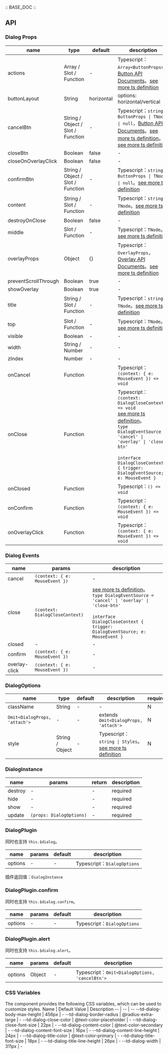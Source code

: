 :: BASE_DOC ::

## API

### Dialog Props

name | type | default | description | required
-- | -- | -- | -- | --
actions | Array / Slot / Function | - | Typescript：`Array<ButtonProps>`，[Button API Documents](./button?tab=api)。[see more ts definition](https://github.com/Tencent/tdesign-mobile-vue/tree/develop/src/dialog/type.ts) | N
buttonLayout | String | horizontal | options: horizontal/vertical | N
cancelBtn | String / Object / Slot / Function | - | Typescript：`string \| ButtonProps \| TNode \| null`，[Button API Documents](./button?tab=api)。[see more ts definition](https://github.com/Tencent/tdesign-mobile-vue/blob/develop/src/common.ts)。[see more ts definition](https://github.com/Tencent/tdesign-mobile-vue/tree/develop/src/dialog/type.ts) | N
closeBtn | Boolean | false | \- | N
closeOnOverlayClick | Boolean | false | \- | N
confirmBtn | String / Object / Slot / Function | - | Typescript：`string \| ButtonProps \| TNode \| null`。[see more ts definition](https://github.com/Tencent/tdesign-mobile-vue/blob/develop/src/common.ts) | N
content | String / Slot / Function | - | Typescript：`string \| TNode`。[see more ts definition](https://github.com/Tencent/tdesign-mobile-vue/blob/develop/src/common.ts) | N
destroyOnClose | Boolean | false | \- | N
middle | Slot / Function | - | Typescript：`TNode`。[see more ts definition](https://github.com/Tencent/tdesign-mobile-vue/blob/develop/src/common.ts) | N
overlayProps | Object | {} | Typescript：`OverlayProps`，[Overlay API Documents](./overlay?tab=api)。[see more ts definition](https://github.com/Tencent/tdesign-mobile-vue/tree/develop/src/dialog/type.ts) | N
preventScrollThrough | Boolean | true | \- | N
showOverlay | Boolean | true | \- | N
title | String / Slot / Function | - | Typescript：`string \| TNode`。[see more ts definition](https://github.com/Tencent/tdesign-mobile-vue/blob/develop/src/common.ts) | N
top | Slot / Function | - | Typescript：`TNode`。[see more ts definition](https://github.com/Tencent/tdesign-mobile-vue/blob/develop/src/common.ts) | N
visible | Boolean | - | \- | N
width | String / Number | - | \- | N
zIndex | Number | - | \- | N
onCancel | Function |  | Typescript：`(context: { e: MouseEvent }) => void`<br/> | N
onClose | Function |  | Typescript：`(context: DialogCloseContext) => void`<br/>[see more ts definition](https://github.com/Tencent/tdesign-mobile-vue/tree/develop/src/dialog/type.ts)。<br/>`type DialogEventSource = 'cancel' \| 'overlay' \| 'close-btn'`<br/><br/>`interface DialogCloseContext { trigger: DialogEventSource; e: MouseEvent }`<br/> | N
onClosed | Function |  | Typescript：`() => void`<br/> | N
onConfirm | Function |  | Typescript：`(context: { e: MouseEvent }) => void`<br/> | N
onOverlayClick | Function |  | Typescript：`(context: { e: MouseEvent }) => void`<br/> | N

### Dialog Events

name | params | description
-- | -- | --
cancel | `(context: { e: MouseEvent })` | \-
close | `(context: DialogCloseContext)` | [see more ts definition](https://github.com/Tencent/tdesign-mobile-vue/tree/develop/src/dialog/type.ts)。<br/>`type DialogEventSource = 'cancel' \| 'overlay' \| 'close-btn'`<br/><br/>`interface DialogCloseContext { trigger: DialogEventSource; e: MouseEvent }`<br/>
closed | \- | \-
confirm | `(context: { e: MouseEvent })` | \-
overlay-click | `(context: { e: MouseEvent })` | \-

### DialogOptions

name | type | default | description | required
-- | -- | -- | -- | --
className | String | - | \- | N
`Omit<DialogProps, 'attach'>` | \- | - | extends `Omit<DialogProps, 'attach'>` | N
style | String / Object | - | Typescript：`string \| Styles`。[see more ts definition](https://github.com/Tencent/tdesign-mobile-vue/blob/develop/src/common.ts) | N

### DialogInstance

name | params | return | description
-- | -- | -- | --
destroy | \- | \- | required
hide | \- | \- | required
show | \- | \- | required
update | `(props: DialogOptions)` | \- | required

### DialogPlugin

同时也支持 `this.$dialog`。

name | params | default | description
-- | -- | -- | --
options | \- | - | Typescript：`DialogOptions`

插件返回值：`DialogInstance`

### DialogPlugin.confirm

同时也支持 `this.$dialog.confirm`。

name | params | default | description
-- | -- | -- | --
options | \- | - | Typescript：`DialogOptions`

### DialogPlugin.alert

同时也支持 `this.$dialog.alert`。

name | params | default | description
-- | -- | -- | --
options | Object | - | Typescript：`Omit<DialogOptions, 'cancelBtn'>`

### CSS Variables

The component provides the following CSS variables, which can be used to customize styles.
Name | Default Value | Description 
-- | -- | --
--td-dialog-body-max-height | 456px | - 
--td-dialog-border-radius | @radius-extra-large | - 
--td-dialog-close-color | @text-color-placeholder | - 
--td-dialog-close-font-size | 22px | - 
--td-dialog-content-color | @text-color-secondary | - 
--td-dialog-content-font-size | 16px | - 
--td-dialog-content-line-height | 24px | - 
--td-dialog-title-color | @text-color-primary | - 
--td-dialog-title-font-size | 18px | - 
--td-dialog-title-line-height | 26px | - 
--td-dialog-width | 311px | - 

